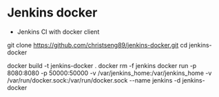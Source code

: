 # Jenkins docker
* Jenkins CI with docker client

git clone https://github.com/christseng89/jenkins-docker.git
cd jenkins-docker

docker build -t jenkins-docker .
docker rm -f jenkins
docker run -p 8080:8080 -p 50000:50000 -v /var/jenkins_home:/var/jenkins_home -v /var/run/docker.sock:/var/run/docker.sock --name jenkins -d jenkins-docker
